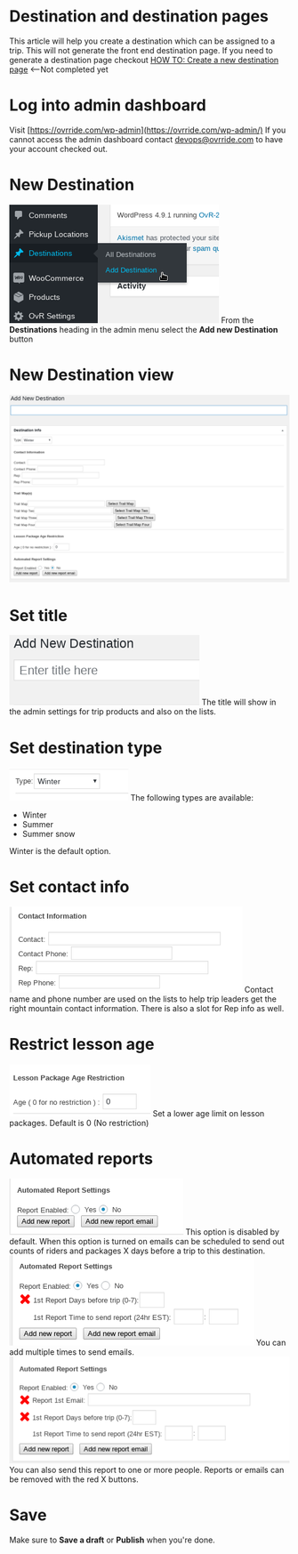 <!-- TITLE: Create A New Destination -->
<!-- SUBTITLE: Create a new destination -->

# Destination and destination pages
This article will help you create a destination which can be assigned to a trip. This will not generate the front end destination page.
If you need to generate a destination page checkout [HOW TO: Create a new destination page](#) <--Not completed yet

# Log into admin dashboard
Visit [https://ovrride.com/wp-admin](https://ovrride.com/wp-admin/)
If you cannot access the admin dashboard contact [devops@ovrride.com](mailto:devops@ovrride.com) to have your account checked out.

# New Destination
![Menu Destination](/uploads/menu-destination.png "Menu Destination")
From the **Destinations** heading in the admin menu select the **Add new Destination** button

# New Destination view
![Destination View](/uploads/destination-view.png "Destination View")

# Set title
![Destination Title](/uploads/destination-title.png "Destination Title")
The title will show in the admin settings for trip products and also on the lists. 

# Set destination type
![Destination Type](/uploads/destination-type.png "Destination Type")
The following types are available:
* Winter
* Summer
* Summer snow

Winter is the default option.

# Set contact info
![Destination Contact](/uploads/destination-contact.png "Destination Contact")
Contact name and phone number are used on the lists to help trip leaders get the right mountain contact information. There is also a slot for Rep info as well.

# Restrict lesson age
![Destination Lesson Restriction](/uploads/destination-lesson-restriction.png "Destination Lesson Restriction")
Set a lower age limit on lesson packages. Default is 0 (No restriction)

# Automated reports
![Destination Report](/uploads/destination-report.png "Destination Report")
This option is disabled by default. When this option is turned on emails can be scheduled to send out counts of riders and packages X days before a trip to this destination. 
![Destination Report New](/uploads/destination-report-new.png "Destination Report New")
You can add multiple times to send emails. 
![Destination Report Email](/uploads/destination-report-email.png "Destination Report Email")
You can also send this report to one or more people.
Reports or emails can be removed with the red X buttons. 

# Save
Make sure to **Save a draft** or **Publish** when you're done.